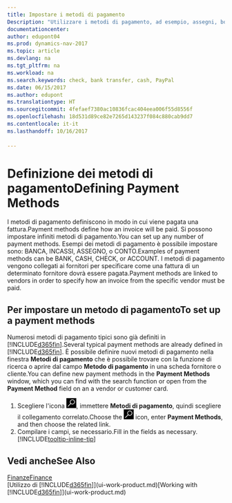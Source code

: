 ```yaml
---
title: Impostare i metodi di pagamento
Description: "Utilizzare i metodi di pagamento, ad esempio, assegni, bonifici, contanti o PayPal, per definire le modalità di pagamento di una fattura."
documentationcenter: 
author: edupont04
ms.prod: dynamics-nav-2017
ms.topic: article
ms.devlang: na
ms.tgt_pltfrm: na
ms.workload: na
ms.search.keywords: check, bank transfer, cash, PayPal
ms.date: 06/15/2017
ms.author: edupont
ms.translationtype: HT
ms.sourcegitcommit: 4fefaef7380ac10836fcac404eea006f55d8556f
ms.openlocfilehash: 18d531d89ce82e7265d143237f084c880cab9dd7
ms.contentlocale: it-it
ms.lasthandoff: 10/16/2017

---
```

# <a name="defining-payment-methods"></a><span data-ttu-id="815be-103">Definizione dei metodi di pagamento</span><span class="sxs-lookup"><span data-stu-id="815be-103">Defining Payment Methods</span></span>
<span data-ttu-id="815be-104">I metodi di pagamento definiscono in modo in cui viene pagata una fattura.</span><span class="sxs-lookup"><span data-stu-id="815be-104">Payment methods define how an invoice will be paid.</span></span> <span data-ttu-id="815be-105">Si possono impostare infiniti metodi di pagamento.</span><span class="sxs-lookup"><span data-stu-id="815be-105">You can set up any number of payment methods.</span></span> <span data-ttu-id="815be-106">Esempi dei metodi di pagamento è possibile impostare sono: BANCA, INCASSI, ASSEGNO, o CONTO.</span><span class="sxs-lookup"><span data-stu-id="815be-106">Examples of payment methods can be BANK, CASH, CHECK, or ACCOUNT.</span></span>
<span data-ttu-id="815be-107">I metodi di pagamento vengono collegati ai fornitori per specificare come una fattura di un determinato fornitore dovrà essere pagata.</span><span class="sxs-lookup"><span data-stu-id="815be-107">Payment methods are linked to vendors in order to specify how an invoice from the specific vendor must be paid.</span></span>

## <a name="to-set-up-a-payment-methods"></a><span data-ttu-id="815be-108">Per impostare un metodo di pagamento</span><span class="sxs-lookup"><span data-stu-id="815be-108">To set up a payment methods</span></span>
<span data-ttu-id="815be-109">Numerosi metodi di pagamento tipici sono già definiti in [!INCLUDE[d365fin](includes/d365fin_md.md)].</span><span class="sxs-lookup"><span data-stu-id="815be-109">Several typical payment methods are already defined in [!INCLUDE[d365fin](includes/d365fin_md.md)].</span></span> <span data-ttu-id="815be-110">È possibile definire nuovi metodi di pagamento nella finestra **Metodi di pagamento** che è possibile trovare con la funzione di ricerca o aprire dal campo **Metodo di pagamento** in una scheda fornitore o cliente.</span><span class="sxs-lookup"><span data-stu-id="815be-110">You can define new payment methods in the **Payment Methods** window, which you can find with the search function or open from the **Payment Method** field on an a vendor or customer card.</span></span>
1. <span data-ttu-id="815be-111">Scegliere l'icona ![Cerca pagina o report](media/ui-search/search_small.png "icona Cerca pagina o report"), immettere **Metodi di pagamento**, quindi scegliere il collegamento correlato.</span><span class="sxs-lookup"><span data-stu-id="815be-111">Choose the ![Search for Page or Report](media/ui-search/search_small.png "Search for Page or Report icon") icon, enter **Payment Methods**, and then choose the related link.</span></span>
2. <span data-ttu-id="815be-112">Compilare i campi, se necessario.</span><span class="sxs-lookup"><span data-stu-id="815be-112">Fill in the fields as necessary.</span></span> [!INCLUDE[tooltip-inline-tip](includes/tooltip-inline-tip_md.md)]

## <a name="see-also"></a><span data-ttu-id="815be-113">Vedi anche</span><span class="sxs-lookup"><span data-stu-id="815be-113">See Also</span></span>
[<span data-ttu-id="815be-114">Finanze</span><span class="sxs-lookup"><span data-stu-id="815be-114">Finance</span></span>](finance.md)  
<span data-ttu-id="815be-115">[Utilizzo di [!INCLUDE[d365fin](includes/d365fin_md.md)]](ui-work-product.md)</span><span class="sxs-lookup"><span data-stu-id="815be-115">[Working with [!INCLUDE[d365fin](includes/d365fin_md.md)]](ui-work-product.md)</span></span>  


